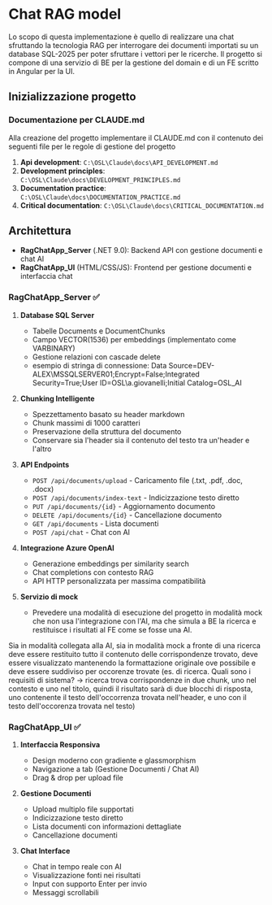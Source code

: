 # Chat RAG model
Lo scopo di questa implementazione è quello di realizzare una chat sfruttando la tecnologia RAG per interrogare dei documenti importati su un database SQL-2025 per poter sfruttare i vettori per le ricerche.
Il progetto si compone di una servizio di BE per la gestione del domain e di un FE scritto in Angular per la UI.

## Inizializzazione progetto
### Documentazione per CLAUDE.md
Alla creazione del progetto implementare il CLAUDE.md con il contenuto dei seguenti file per le regole di gestione del progetto
1. **Api development**: `C:\OSL\Claude\docs\API_DEVELOPMENT.md`
1. **Development principles**: `C:\OSL\Claude\docs\DEVELOPMENT_PRINCIPLES.md`
1. **Documentation practice**: `C:\OSL\Claude\docs\DOCUMENTATION_PRACTICE.md`
1. **Critical documentation**: `C:\OSL\Claude\docs\CRITICAL_DOCUMENTATION.md`

## Architettura

- **RagChatApp_Server** (.NET 9.0): Backend API con gestione documenti e chat AI
- **RagChatApp_UI** (HTML/CSS/JS): Frontend per gestione documenti e interfaccia chat

### RagChatApp_Server ✅

1. **Database SQL Server**
   - Tabelle Documents e DocumentChunks
   - Campo VECTOR(1536) per embeddings (implementato come VARBINARY)
   - Gestione relazioni con cascade delete
   - esempio di stringa di connessione: Data Source=DEV-ALEX\\MSSQLSERVER01;Encrypt=False;Integrated Security=True;User ID=OSL\\a.giovanelli;Initial Catalog=OSL_AI

2. **Chunking Intelligente**
   - Spezzettamento basato su header markdown
   - Chunk massimi di 1000 caratteri
   - Preservazione della struttura del documento
   - Conservare sia l'header sia il contenuto del testo tra un'header e l'altro

3. **API Endpoints**
   - `POST /api/documents/upload` - Caricamento file (.txt, .pdf, .doc, .docx)
   - `POST /api/documents/index-text` - Indicizzazione testo diretto
   - `PUT /api/documents/{id}` - Aggiornamento documento
   - `DELETE /api/documents/{id}` - Cancellazione documento
   - `GET /api/documents` - Lista documenti
   - `POST /api/chat` - Chat con AI

4. **Integrazione Azure OpenAI**
   - Generazione embeddings per similarity search
   - Chat completions con contesto RAG
   - API HTTP personalizzata per massima compatibilità   

5. **Servizio di mock**
    - Prevedere una modalità di esecuzione del progetto in modalità mock che non usa l'integrazione con l'AI, ma che simula a BE la ricerca e restituisce i risultati al FE come se fosse una AI.

Sia in modalità collegata alla AI, sia in modalità mock a fronte di una ricerca deve essere restituito tutto il contenuto delle corrispondenze trovato, deve essere visualizzato mantenendo la formattazione originale ove possibile e deve essere suddiviso per occorenze trovate (es. di ricerca. Quali sono i requisiti di sistema? -> ricerca trova corrispondenze in due chunk, uno nel contesto e uno nel titolo, quindi il risultato sarà di due blocchi di risposta, uno contenente il testo dell'occorrenza trovata nell'header, e uno con il testo dell'occorenza trovata nel testo)

### RagChatApp_UI ✅

1. **Interfaccia Responsiva**
   - Design moderno con gradiente e glassmorphism
   - Navigazione a tab (Gestione Documenti / Chat AI)
   - Drag & drop per upload file

2. **Gestione Documenti**
   - Upload multiplo file supportati
   - Indicizzazione testo diretto
   - Lista documenti con informazioni dettagliate
   - Cancellazione documenti

3. **Chat Interface**
   - Chat in tempo reale con AI
   - Visualizzazione fonti nei risultati
   - Input con supporto Enter per invio
   - Messaggi scrollabili
